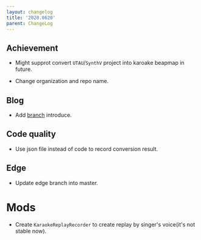 ```yaml
---
layout: changelog
title: '2020.0620'
parent: ChangeLog
---
```


## Achievement

- Might supprot convert `UTAU`/`SynthV` project into karoake beapmap in future.

- Change organization and repo name.

## Blog

- Add [branch](../../Branch.md) introduce.

## Code quality

- Use json file instead of code to record conversion result.

## Edge

- Update edge branch into master.

# Mods

- Create `KaraokeReplayRecorder` to create replay by singer's voice(it's not stable now).




